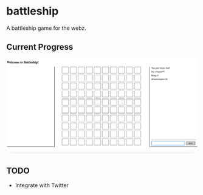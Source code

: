 # battleship
A battleship game for the webz.

## Current Progress
![Progress as of May 2016](docs/current_progress_2016_05_10.png)

## TODO
* Integrate with Twitter